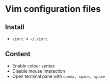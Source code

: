 
# Vim configuration files

## Install

- `vimrc` -> `~/.vimrc`

## Content

- Enable colour syntax
- Disable mouse interaction
- Open terminal pane with `comma, space, space`

